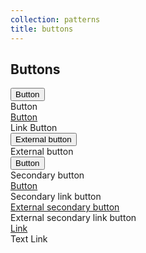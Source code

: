```yaml
---
collection: patterns
title: buttons
---
```


<div class="row">
    <h2>Buttons</h2>
    <div class="six-col">
        <button class="button--primary" href="#">Button</button>
    </div>
    <div class="four-col prepend-two last-col">Button</div>
</div>

<div class="row">
    <div class="six-col">
        <a class="button--primary" href="#">Button</a>
    </div>
    <div class="four-col prepend-two last-col">Link Button</div>
</div>

<div class="row">
    <div class="six-col">
        <button class="button--primary" href="#"><span class="p-link--external">External button</span></button>
    </div>
    <div class="four-col prepend-two last-col">External button</div>
</div>

<div class="row">
    <div class="six-col">
        <button class="button--secondary" href="#">Button</button>
    </div>
    <div class="four-col prepend-two last-col">Secondary button</div>
</div>

<div class="row">
    <div class="six-col">
        <a class="button--secondary" href="#">Button</a>
    </div>
    <div class="four-col prepend-two last-col">Secondary link button</div>
</div>

<div class="row">
    <div class="six-col">
        <a class="button--secondary" href="#"><span class="p-link--external">External secondary button</span></a>
    </div>
    <div class="four-col prepend-two last-col">External secondary link button</div>
</div>

<div class="row">
    <div class="six-col">
        <a href="#">Link</a>
    </div>
    <div class="four-col prepend-two last-col">Text Link</div>
</div>
